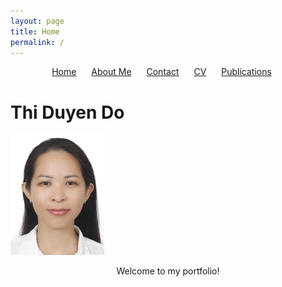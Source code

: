 ```yaml
---
layout: page
title: Home
permalink: /
---
```


<!-- Navigation bar (Horizontal Tabs) -->
<nav style="text-align: center; margin-bottom: 20px;">
  <ul style="list-style: none; padding: 0;">
    <li style="display: inline; margin-right: 20px;"><a href="/">Home</a></li>
    <li style="display: inline; margin-right: 20px;"><a href="/about/">About Me</a></li>
    <li style="display: inline; margin-right: 20px;"><a href="/contact/">Contact</a></li>
    <li style="display: inline; margin-right: 20px;"><a href="/cv/">CV</a></li>
    <li style="display: inline; margin-right: 20px;"><a href="/publications/">Publications</a></li>
  </ul>
</nav>

<!-- Centered title and image -->
<p align="center">
  <h1>Thi Duyen Do</h1>
  <img src="images/logo.jpg" width="150">
</p>

<!-- Description -->
<p align="center">Welcome to my portfolio!</p>
